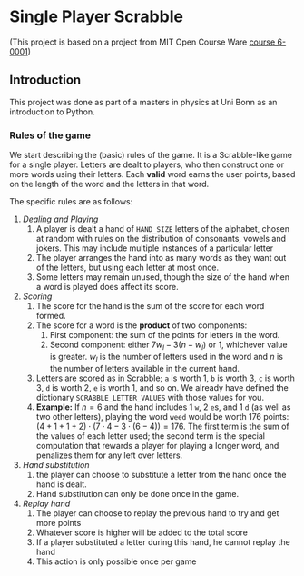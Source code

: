 # Single Player Scrabble
(This project is based on a project from MIT Open Course Ware [course 6-0001](https://ocw.mit.edu/courses/electrical-engineering-and-computer-science/6-0001-introduction-to-computer-science-and-programming-in-python-fall-2016/))

## Introduction

This project was done as part of a masters in physics at Uni Bonn as an introduction to Python.

### Rules of the game

We start describing the (basic) rules of the game. It is a Scrabble-like game for a single player. Letters are dealt to players, who then construct one or more words using their letters. Each **valid** word earns the user points, based on the length of the word and the letters in that word.

The specific rules are as follows:
1. *Dealing and Playing*
    1. A player is dealt a hand of `HAND_SIZE` letters of the alphabet, chosen at random with rules on the distribution of consonants, vowels and jokers. This may include multiple instances of a particular letter
    2. The player arranges the hand into as many words as they want out of the letters, but using each letter at most once.
    3. Some letters may remain unused, though the size of the hand when a word is played
       does affect its score.
2. *Scoring*
    1. The score for the hand is the sum of the score for each word formed.
    2. The score for a word is the **product** of two components:
        1. First component: the sum of the points for letters in the word.
        2. Second component: either $7 w_l - 3(n - w_l)$ or 1, whichever value is greater.
           $w_l$ is the number of letters used in the word and $n$ is the number of letters available in the current hand.
    3. Letters are scored as in Scrabble; `a` is worth 1, `b` is worth 3, `c` is worth 3, `d` is worth 2, `e` is worth 1, and so on. We already have defined the dictionary `SCRABBLE_LETTER_VALUES` with those values for you.
    4. **Example:** If $n=6$ and the hand includes 1 `w`, 2 `e`s, and 1 `d` (as well as two other letters), playing the word `weed` would be worth 176 points: $(4+1+1+2) \cdot (7\cdot 4 - 3\cdot(6-4)) = 176$. The first term is the sum of the values of each letter used; the second term is the special computation that rewards a player for playing a longer word, and penalizes them for any left over letters.
3. *Hand substitution*
   1. the player can choose to substitute a letter from the hand once the hand is dealt.
   2. Hand substitution can only be done once in the game.
4. *Replay hand*
   1. The player can choose to replay the previous hand to try and get more points
   2. Whatever score is higher will be added to the total score
   3. If a player substituted a letter during this hand, he cannot replay the hand
   4. This action is only possible once per game
